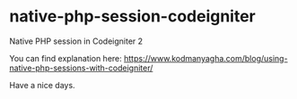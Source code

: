 # native-php-session-codeigniter
Native PHP session in Codeigniter 2

You can find explanation here: https://www.kodmanyagha.com/blog/using-native-php-sessions-with-codeigniter/

Have a nice days.